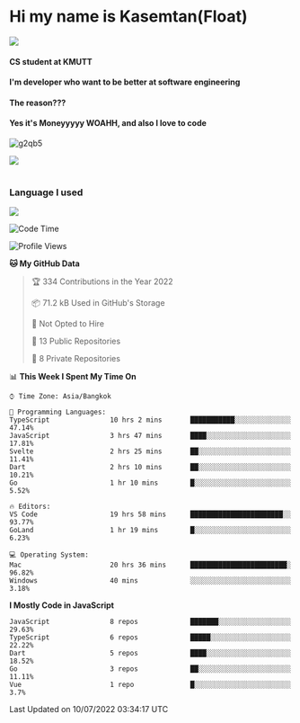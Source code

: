 # Hi my name is Kasemtan(Float)
![](https://64.media.tumblr.com/9c2a8f831efe8da556ffbf89cebb52c9/b86c1ab833a37e32-93/s1280x1920/d000dc22f75df64be2bc150f5fa69c4f6df6bb07.gifv)
#### CS student at KMUTT
#### I'm developer who want to be better at software engineering
#### The reason???
#### Yes it's Moneyyyyy WOAHH, and also I love to code
![g2qb5](https://user-images.githubusercontent.com/69688279/175812510-9235eaf7-72f7-40d3-b163-56efa9aa5c6b.gif)


[![](https://github-readme-stats.vercel.app/api?username=FloatKasemtan&show_icons=true&theme=nightowl)]()
#
### Language I used
[![](https://github-readme-stats.vercel.app/api/top-langs/?username=FloatKasemtan&layout=compact&theme=nightowl)]()
<!--START_SECTION:waka-->
![Code Time](http://img.shields.io/badge/Code%20Time-569%20hrs%2042%20mins-blue)

![Profile Views](http://img.shields.io/badge/Profile%20Views-37-blue)

**🐱 My GitHub Data** 

> 🏆 334 Contributions in the Year 2022
 > 
> 📦 71.2 kB Used in GitHub's Storage 
 > 
> 🚫 Not Opted to Hire
 > 
> 📜 13 Public Repositories 
 > 
> 🔑 8 Private Repositories  
 > 
📊 **This Week I Spent My Time On** 

```text
⌚︎ Time Zone: Asia/Bangkok

💬 Programming Languages: 
TypeScript               10 hrs 2 mins       ███████████░░░░░░░░░░░░░░   47.14% 
JavaScript               3 hrs 47 mins       ████░░░░░░░░░░░░░░░░░░░░░   17.81% 
Svelte                   2 hrs 25 mins       ██░░░░░░░░░░░░░░░░░░░░░░░   11.41% 
Dart                     2 hrs 10 mins       ██░░░░░░░░░░░░░░░░░░░░░░░   10.21% 
Go                       1 hr 10 mins        █░░░░░░░░░░░░░░░░░░░░░░░░   5.52%

🔥 Editors: 
VS Code                  19 hrs 58 mins      ███████████████████████░░   93.77% 
GoLand                   1 hr 19 mins        █░░░░░░░░░░░░░░░░░░░░░░░░   6.23%

💻 Operating System: 
Mac                      20 hrs 36 mins      ████████████████████████░   96.82% 
Windows                  40 mins             ░░░░░░░░░░░░░░░░░░░░░░░░░   3.18%

```

**I Mostly Code in JavaScript** 

```text
JavaScript               8 repos             ███████░░░░░░░░░░░░░░░░░░   29.63% 
TypeScript               6 repos             █████░░░░░░░░░░░░░░░░░░░░   22.22% 
Dart                     5 repos             ████░░░░░░░░░░░░░░░░░░░░░   18.52% 
Go                       3 repos             ██░░░░░░░░░░░░░░░░░░░░░░░   11.11% 
Vue                      1 repo              █░░░░░░░░░░░░░░░░░░░░░░░░   3.7%

```



 Last Updated on 10/07/2022 03:34:17 UTC
<!--END_SECTION:waka-->
<!--
**FloatKasemtan/FloatKasemtan** is a ✨ _special_ ✨ repository because its `README.md` (this file) appears on your GitHub profile.

Here are some ideas to get you started:

- 🔭 I’m currently working on ...
- 🌱 I’m currently learning ...
- 👯 I’m looking to collaborate on ...
- 🤔 I’m looking for help with ...
- 💬 Ask me about ...
- 📫 How to reach me: ...
- 😄 Pronouns: ...
- ⚡ Fun fact: ...
-->
